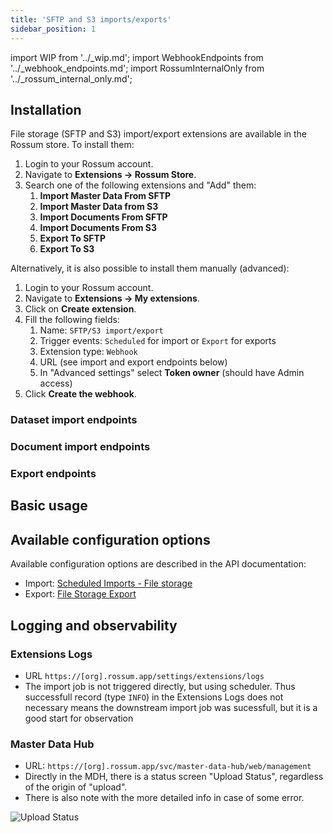 ```yaml
---
title: 'SFTP and S3 imports/exports'
sidebar_position: 1
---
```


import WIP from '../\_wip.md';
import WebhookEndpoints from '../\_webhook_endpoints.md';
import RossumInternalOnly from '../\_rossum_internal_only.md';

## Installation

File storage (SFTP and S3) import/export extensions are available in the Rossum store. To install them:

1. Login to your Rossum account.
1. Navigate to **Extensions → Rossum Store**.
1. Search one of the following extensions and "Add" them:
   1. **Import Master Data From SFTP**
   1. **Import Master Data from S3**
   1. **Import Documents From SFTP**
   1. **Import Documents From S3**
   1. **Export To SFTP**
   1. **Export To S3**

Alternatively, it is also possible to install them manually (advanced):

1. Login to your Rossum account.
1. Navigate to **Extensions → My extensions**.
1. Click on **Create extension**.
1. Fill the following fields:
   1. Name: `SFTP/S3 import/export`
   1. Trigger events: `Scheduled` for import or `Export` for exports
   1. Extension type: `Webhook`
   1. URL (see import and export endpoints below)
   1. In "Advanced settings" select **Token owner** (should have Admin access)
1. Click **Create the webhook**.

### Dataset import endpoints

<WebhookEndpoints
  eu1="https://elis.rossum.ai/svc/scheduled-imports/api/file_storage/v1/dataset_import"
  eu2="https://shared-eu2.rossum.app/svc/scheduled-imports/api/file_storage/v1/dataset_import"
  us="https://shared-us2.rossum.app/svc/scheduled-imports/api/file_storage/v1/dataset_import"
  jp="https://shared-jp.rossum.app/svc/scheduled-imports/api/file_storage/v1/dataset_import"
/>

<RossumInternalOnly url="https://rossumai.atlassian.net/l/cp/PV1jzmqK" />

### Document import endpoints

<WebhookEndpoints
  eu1="https://elis.rossum.ai/svc/scheduled-imports/api/file_storage/v1/document_import"
  eu2="https://shared-eu2.rossum.app/svc/scheduled-imports/api/file_storage/v1/document_import"
  us="https://shared-us2.rossum.app/svc/scheduled-imports/api/file_storage/v1/document_import"
  jp="https://shared-jp.rossum.app/svc/scheduled-imports/api/file_storage/v1/document_import"
/>

<RossumInternalOnly url="https://rossumai.atlassian.net/l/cp/PV1jzmqK" />

### Export endpoints

<WebhookEndpoints
  eu1="https://elis.rossum.ai/svc/file-storage-export/api/v1/export"
  eu2="https://shared-eu2.rossum.app/svc/file-storage-export/api/v1/export"
  us="https://shared-us2.rossum.app/svc/file-storage-export/api/v1/export"
  jp="https://shared-jp.rossum.app/svc/file-storage-export/api/v1/export"
/>

<RossumInternalOnly url="https://rossumai.atlassian.net/l/cp/S1coKmuC" />

## Basic usage

<WIP />

## Available configuration options

Available configuration options are described in the API documentation:

- Import: [Scheduled Imports - File storage](https://elis.rossum.ai/svc/scheduled-imports/api/docs#tag/File-Storage/operation/import_dataset_from_file_storage_api_file_storage_v1_dataset_import_post)
- Export: [File Storage Export](https://elis.rossum.ai/svc/file-storage-export/api/docs)

## Logging and observability

### Extensions Logs

- URL `https://[org].rossum.app/settings/extensions/logs`
- The import job is not triggered directly, but using scheduler. Thus successfull record (type `INFO`) in the Extensions Logs does not necessary means the downstream import job was sucessfull, but it is a good start for observation

### Master Data Hub

- URL: `https://[org].rossum.app/svc/master-data-hub/web/management`
- Directly in the MDH, there is a status screen "Upload Status", regardless of the origin of "upload".
- There is also note with the more detailed info in case of some error.

![Upload Status](./img/upload-status.png)
